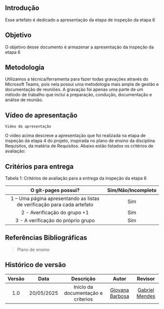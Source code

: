 ## Introdução

Esse artefato é dedicado a apresentação da etapa de inspeção da etapa 6

## Objetivo

O objetivo desse documento é armazenar a apresentação da inspeção da etapa 6

## Metodologia

Utilizamos a técnica/ferramenta para fazer todas gravações através do Microsoft Teams, pois nela possui uma metodologia mais ampla de gestão e documentação de reuniões. A gravação foi apenas uma parte de um método de trabalho que inclui a preparação, condução, documentação e análise de reunião.

## Vídeo de apresentação

    Video da apresentação



O video acima descreve a apresentação que foi realizada na etapa de inspeção da etapa 4 do projeto, inspirada no plano de ensino da disciplina Requisitos, da matéria de Requisitos. Abaixo estão listados os critérios de avaliação:

## Critérios para entrega

Tabela 1: Critérios de avaliação para a entrega da inspeção da etapa 6

|                                                                                                                      O git-pages possui?                                                                                                                      | Sim/Não/Incompleto | 
| :-----------------------------------------------------------------------------------------------------------------------------------------------------------------------------------------------------------------------------------------------------------: | :----------------: |
|                                                                                   1 – Uma página apresentando as listas de verificação para cada artefato                                                                                |              Sim      |                                 
|                                2 - Averificação do grupo +1  |         Sim               
|                                                                               3 - A verificação do próprio grupo                                      |        Sim         
                                                 

## Referências Bibliográficas

> Plano de ensino

## Histórico de versão

| Versão |    Data    |              Descrição              |                     Autor                     | Revisor |
| :----: | :--------: | :---------------------------------: | :-------------------------------------------: | :-----: |
|  1.0   | 20/05/2025 |       Início da documentação  e criterios      | [Giovana Barbosa ](https://github.com/gio221) |  [Gabriel Mendes](https://github.com/gbevi) |



